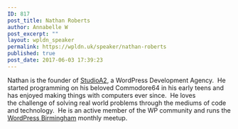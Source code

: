 ```yaml
---
ID: 817
post_title: Nathan Roberts
author: Annabelle W
post_excerpt: ""
layout: wpldn_speaker
permalink: https://wpldn.uk/speaker/nathan-roberts
published: true
post_date: 2017-06-03 17:39:23
---
```

Nathan is the founder of <a href="http://www.studioa2.co.uk/">StudioA2</a>, a WordPress Development Agency.  He started programming on his beloved Commodore64 in his early teens and has enjoyed making things with computers ever since.  He loves the challenge of solving real world problems through the mediums of code and technology.  He is an active member of the WP community and runs the <a href="http://www.wpbham.co.uk/">WordPress Birmingham</a> monthly meetup.
